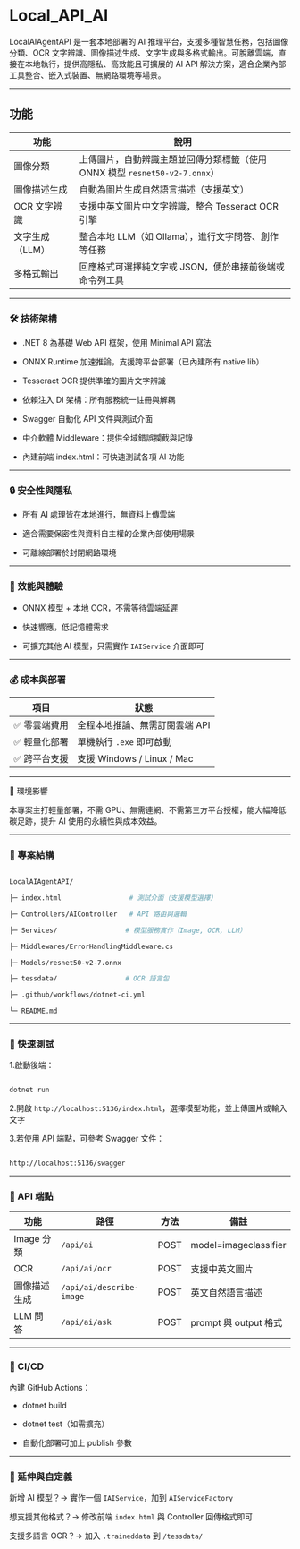 # Local_API_AI



LocalAIAgentAPI 是一套本地部署的 AI 推理平台，支援多種智慧任務，包括圖像分類、OCR 文字辨識、圖像描述生成、文字生成與多格式輸出。可脫離雲端，直接在本地執行，提供高隱私、高效能且可擴展的 AI API 解決方案，適合企業內部工具整合、嵌入式裝置、無網路環境等場景。



----------------------------



## 功能

| 功能 | 說明 |
| ------ | -----------------|
| 圖像分類     | 上傳圖片，自動辨識主題並回傳分類標籤（使用 ONNX 模型 `resnet50-v2-7.onnx`） |
| 圖像描述生成    | 自動為圖片生成自然語言描述（支援英文）                                 |
| OCR 文字辨識  | 支援中英文圖片中文字辨識，整合 Tesseract OCR 引擎                    |
| 文字生成（LLM） | 整合本地 LLM（如 Ollama），進行文字問答、創作等任務                     |
| 多格式輸出     | 回應格式可選擇純文字或 JSON，便於串接前後端或命令列工具                      |



----------------------------



###  🛠️ 技術架構

* .NET 8 為基礎 Web API 框架，使用 Minimal API 寫法

* ONNX Runtime 加速推論，支援跨平台部署（已內建所有 native lib）

* Tesseract OCR 提供準確的圖片文字辨識

* 依賴注入 DI 架構：所有服務統一註冊與解耦

* Swagger 自動化 API 文件與測試介面

* 中介軟體 Middleware：提供全域錯誤攔截與記錄

* 內建前端 index.html：可快速測試各項 AI 功能



----------------------------



### 🔒 安全性與隱私

* 所有 AI 處理皆在本地進行，無資料上傳雲端

* 適合需要保密性與資料自主權的企業內部使用場景

* 可離線部署於封閉網路環境



----------------------------



### 🚀 效能與體驗

* ONNX 模型 + 本地 OCR，不需等待雲端延遲

* 快速響應，低記憶體需求

* 可擴充其他 AI 模型，只需實作 `IAIService` 介面即可



----------------------------



### 💰 成本與部署

| 項目      | 狀態                       |
| ----- | -----------------|
| ✅ 零雲端費用 | 全程本地推論、無需訂閱雲端 API        |
| ✅ 輕量化部署 | 單機執行 `.exe` 即可啟動         |
| ✅ 跨平台支援 | 支援 Windows / Linux / Mac |



----------------------------



🌱 環境影響

本專案主打輕量部署，不需 GPU、無需連網、不需第三方平台授權，能大幅降低碳足跡，提升 AI 使用的永續性與成本效益。



----------------------------



### 📂 專案結構

```bash

LocalAIAgentAPI/

├─ index.html                 # 測試介面（支援模型選擇）

├─ Controllers/AIController   # API 路由與邏輯

├─ Services/                 # 模型服務實作（Image, OCR, LLM）

├─ Middlewares/ErrorHandlingMiddleware.cs

├─ Models/resnet50-v2-7.onnx

├─ tessdata/                 # OCR 語言包

├─ .github/workflows/dotnet-ci.yml

└─ README.md

```



----------------------------



### 🧪 快速測試



1.啟動後端：

```bash

dotnet run

```

2.開啟 `http://localhost:5136/index.html`，選擇模型功能，並上傳圖片或輸入文字



3.若使用 API 端點，可參考 Swagger 文件：

```bash

http://localhost:5136/swagger

```



----------------------------



### 🧠 API 端點



| 功能       | 路徑                       | 方法   | 備註                    |
| -------- | ------------------------ | ---- | --------------------- |
| Image 分類 | `/api/ai`                | POST | model=imageclassifier |
| OCR      | `/api/ai/ocr`            | POST | 支援中英文圖片               |
| 圖像描述生成   | `/api/ai/describe-image` | POST | 英文自然語言描述              |
| LLM 問答   | `/api/ai/ask`            | POST | prompt 與 output 格式    |



----------------------------



### 🧰 CI/CD

內建 GitHub Actions：

* dotnet build

* dotnet test（如需擴充）

* 自動化部署可加上 publish 參數



----------------------------



### 🔧 延伸與自定義

新增 AI 模型？→ 實作一個 `IAIService`，加到 `AIServiceFactory`



想支援其他格式？→ 修改前端 `index.html` 與 Controller 回傳格式即可



支援多語言 OCR？→ 加入 `.traineddata` 到 `/tessdata/`

